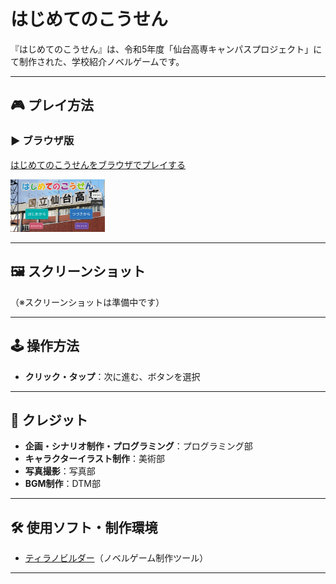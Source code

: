 # はじめてのこうせん

『はじめてのこうせん』は、令和5年度「仙台高専キャンパスプロジェクト」にて制作された、学校紹介ノベルゲームです。  

---

## 🎮 プレイ方法

### ▶️ ブラウザ版

[はじめてのこうせんをブラウザでプレイする](https://hajimete-kosen.netlify.app/)

<a href="https://hajimete-kosen.netlify.app/">
  <img src="https://github.com/nitsc-proclub/Hajimete-KOSEN/raw/c772d1b6d81e2e0ef84bce10e94d3a8c38849255/title.png" width="30%" />
</a>

---

## 🖼️ スクリーンショット

<!-- 画像を入れる場合は↓のように -->
<!-- ![ゲーム画面](images/screenshot1.png) -->

（※スクリーンショットは準備中です）

---

## 🕹️ 操作方法

- **クリック・タップ**：次に進む、ボタンを選択

---

## 📜 クレジット

- **企画・シナリオ制作・プログラミング**：プログラミング部  
- **キャラクターイラスト制作**：美術部  
- **写真撮影**：写真部  
- **BGM制作**：DTM部

---

## 🛠️ 使用ソフト・制作環境

- [ティラノビルダー](https://b.tyrano.jp/)（ノベルゲーム制作ツール）

---
